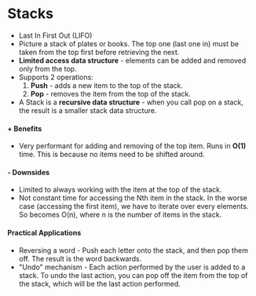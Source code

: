 # Stacks

- Last In First Out (LIFO)
- Picture a stack of plates or books. The top one (last one in) must be taken from the top first before retrieving the next.
- **Limited access data structure** - elements can be added and removed only from the top.
- Supports 2 operations:
  1. **Push** - adds a new item to the top of the stack.
  1. **Pop** - removes the item from the top of the stack.
- A Stack is a **recursive data structure** - when you call pop on a stack, the result is a smaller stack data structure.

#### + Benefits

- Very performant for adding and removing of the top item. Runs in **O(1)** time. This is because no items need to be shifted around.

#### - Downsides

- Limited to always working with the item at the top of the stack.
- Not constant time for accessing the Nth item in the stack. In the worse case (accessing the first item), we have to iterate over every elements. So becomes O(n), where n is the number of items in the stack.

#### Practical Applications

- Reversing a word - Push each letter onto the stack, and then pop them off. The result is the word backwards.
- "Undo" mechanism - Each action performed by the user is added to a stack. To undo the last action, you can pop off the item from the top of the stack, which will be the last action performed.
